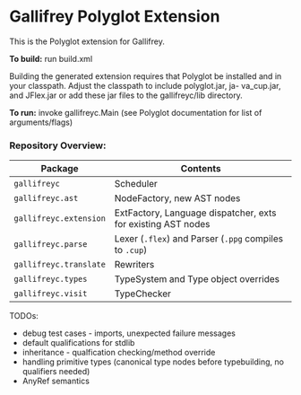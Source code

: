 # Gallifrey Polyglot Extension

This is the Polyglot extension for Gallifrey.

**To build:** run build.xml

Building the generated extension requires that Polyglot be installed and in your
classpath.  Adjust the classpath to include polyglot.jar, ja-
va_cup.jar, and JFlex.jar or add these jar files to the gallifreyc/lib directory.

**To run:** invoke gallifreyc.Main (see Polyglot documentation for list of arguments/flags)

### Repository Overview:

| Package                | Contents                                                      |
|------------------------|---------------------------------------------------------------|
| `gallifreyc`           | Scheduler                                                     |
| `gallifreyc.ast`       | NodeFactory, new AST nodes                                    |
| `gallifreyc.extension` | ExtFactory, Language dispatcher, exts for existing AST nodes  |
| `gallifreyc.parse`     | Lexer (`.flex`) and Parser (`.ppg` compiles to `.cup`)        |
| `gallifreyc.translate` | Rewriters                                                     |
| `gallifreyc.types`     | TypeSystem and Type object overrides                          |
| `gallifreyc.visit`     | TypeChecker                                                   |


TODOs:
- debug test cases - imports, unexpected failure messages
- default qualifications for stdlib
- inheritance - qualfication checking/method override
- handling primitive types (canonical type nodes before typebuilding, no qualifiers needed)
- AnyRef semantics


